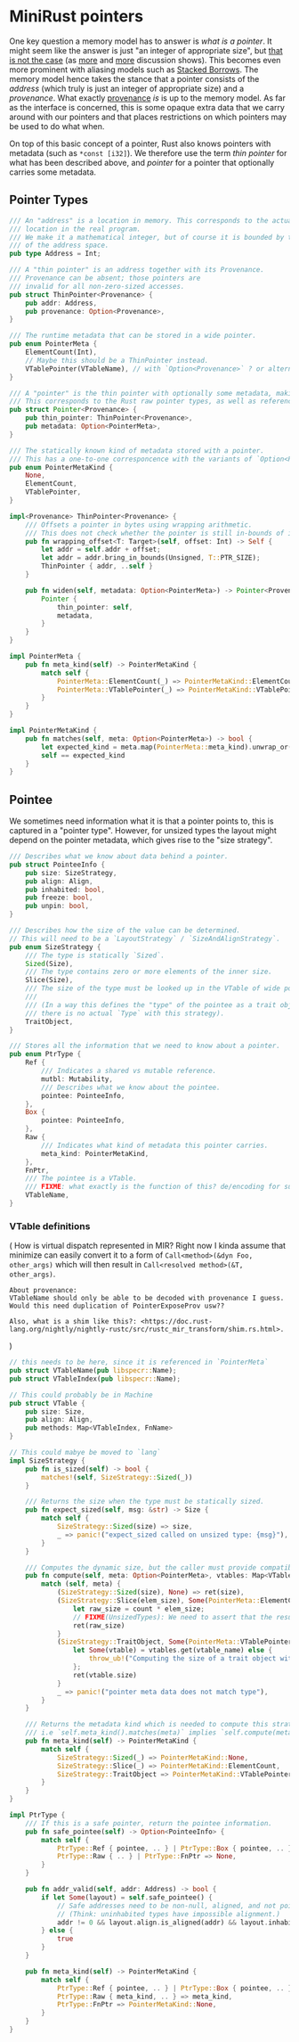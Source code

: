 # MiniRust pointers

One key question a memory model has to answer is *what is a pointer*.
It might seem like the answer is just "an integer of appropriate size", but [that is not the case][pointers-complicated] (as [more][pointers-complicated-2] and [more][pointers-complicated-3] discussion shows).
This becomes even more prominent with aliasing models such as [Stacked Borrows].
The memory model hence takes the stance that a pointer consists of the *address* (which truly is just an integer of appropriate size) and a *provenance*.
What exactly [provenance] *is* is up to the memory model.
As far as the interface is concerned, this is some opaque extra data that we carry around with our pointers and that places restrictions on which pointers may be used to do what when.

On top of this basic concept of a pointer, Rust also knows pointers with metadata (such as `*const [i32]`).
We therefore use the term *thin pointer* for what has been described above, and *pointer* for a pointer that optionally carries some metadata.

[pointers-complicated]: https://www.ralfj.de/blog/2018/07/24/pointers-and-bytes.html
[pointers-complicated-2]: https://www.ralfj.de/blog/2020/12/14/provenance.html
[pointers-complicated-3]: https://www.ralfj.de/blog/2022/04/11/provenance-exposed.html
[provenance]: https://github.com/rust-lang/unsafe-code-guidelines/blob/master/reference/src/glossary.md#pointer-provenance
[Stacked Borrows]: https://github.com/rust-lang/unsafe-code-guidelines/blob/master/wip/stacked-borrows.md

## Pointer Types

```rust
/// An "address" is a location in memory. This corresponds to the actual
/// location in the real program.
/// We make it a mathematical integer, but of course it is bounded by the size
/// of the address space.
pub type Address = Int;

/// A "thin pointer" is an address together with its Provenance.
/// Provenance can be absent; those pointers are
/// invalid for all non-zero-sized accesses.
pub struct ThinPointer<Provenance> {
    pub addr: Address,
    pub provenance: Option<Provenance>,
}

/// The runtime metadata that can be stored in a wide pointer.
pub enum PointerMeta {
    ElementCount(Int),
    // Maybe this should be a ThinPointer instead.
    VTablePointer(VTableName), // with `Option<Provenance>` ? or alternatively have 1 name be undefined on purpose, and set that one when decoding ?
}

/// A "pointer" is the thin pointer with optionally some metadata, making it a wide pointer.
/// This corresponds to the Rust raw pointer types, as well as references and boxes.
pub struct Pointer<Provenance> {
    pub thin_pointer: ThinPointer<Provenance>,
    pub metadata: Option<PointerMeta>,
}

/// The statically known kind of metadata stored with a pointer.
/// This has a one-to-one corresponcence with the variants of `Option<PointerMeta>`
pub enum PointerMetaKind {
    None,
    ElementCount,
    VTablePointer,
}

impl<Provenance> ThinPointer<Provenance> {
    /// Offsets a pointer in bytes using wrapping arithmetic.
    /// This does not check whether the pointer is still in-bounds of its allocation.
    pub fn wrapping_offset<T: Target>(self, offset: Int) -> Self {
        let addr = self.addr + offset;
        let addr = addr.bring_in_bounds(Unsigned, T::PTR_SIZE);
        ThinPointer { addr, ..self }
    }

    pub fn widen(self, metadata: Option<PointerMeta>) -> Pointer<Provenance> {
        Pointer {
            thin_pointer: self,
            metadata,
        }
    }
}

impl PointerMeta {
    pub fn meta_kind(self) -> PointerMetaKind {
        match self {
            PointerMeta::ElementCount(_) => PointerMetaKind::ElementCount,
            PointerMeta::VTablePointer(_) => PointerMetaKind::VTablePointer,
        }
    }
}

impl PointerMetaKind {
    pub fn matches(self, meta: Option<PointerMeta>) -> bool {
        let expected_kind = meta.map(PointerMeta::meta_kind).unwrap_or(PointerMetaKind::None);
        self == expected_kind
    }
}
```

## Pointee

We sometimes need information what it is that a pointer points to, this is captured in a "pointer type".
However, for unsized types the layout might depend on the pointer metadata, which gives rise to the "size strategy".

```rust
/// Describes what we know about data behind a pointer.
pub struct PointeeInfo {
    pub size: SizeStrategy,
    pub align: Align,
    pub inhabited: bool,
    pub freeze: bool,
    pub unpin: bool,
}

/// Describes how the size of the value can be determined.
// This will need to be a `LayoutStrategy` / `SizeAndAlignStrategy`.
pub enum SizeStrategy {
    /// The type is statically `Sized`.
    Sized(Size),
    /// The type contains zero or more elements of the inner size.
    Slice(Size),
    /// The size of the type must be looked up in the VTable of wide pointer.
    /// 
    /// (In a way this defines the "type" of the pointee as a trait object,
    /// there is no actual `Type` with this strategy).
    TraitObject,
}

/// Stores all the information that we need to know about a pointer.
pub enum PtrType {
    Ref {
        /// Indicates a shared vs mutable reference.
        mutbl: Mutability,
        /// Describes what we know about the pointee.
        pointee: PointeeInfo,
    },
    Box {
        pointee: PointeeInfo,
    },
    Raw {
        /// Indicates what kind of metadata this pointer carries.
        meta_kind: PointerMetaKind,
    },
    FnPtr,
    /// The pointee is a VTable.
    /// FIXME: what exactly is the function of this? de/encoding for sure, how?
    VTableName,
}
```

### VTable definitions

(
    How is virtual dispatch represented in MIR?
    Right now I kinda assume that minimize can easily convert it to a form of
    `Call<method>(&dyn Foo, other_args)` which will then result in `Call<resolved method>(&T, other_args)`.

    About provenance:
    VTableName should only be able to be decoded with provenance I guess.
    Would this need duplication of PointerExposeProv usw??

    Also, what is a shim like this?: <https://doc.rust-lang.org/nightly/nightly-rustc/src/rustc_mir_transform/shim.rs.html>.

)

```rust
// this needs to be here, since it is referenced in `PointerMeta`
pub struct VTableName(pub libspecr::Name);
pub struct VTableIndex(pub libspecr::Name);

// This could probably be in Machine
pub struct VTable {
    pub size: Size,
    pub align: Align,
    pub methods: Map<VTableIndex, FnName>
}
```

```rust
// This could mabye be moved to `lang`
impl SizeStrategy {
    pub fn is_sized(self) -> bool {
        matches!(self, SizeStrategy::Sized(_))
    }

    /// Returns the size when the type must be statically sized.
    pub fn expect_sized(self, msg: &str) -> Size {
        match self {
            SizeStrategy::Sized(size) => size,
            _ => panic!("expect_sized called on unsized type: {msg}"),
        }
    }

    /// Computes the dynamic size, but the caller must provide compatible metadata.
    pub fn compute(self, meta: Option<PointerMeta>, vtables: Map<VTableName, VTable>) -> Result<Size> {
        match (self, meta) {
            (SizeStrategy::Sized(size), None) => ret(size),
            (SizeStrategy::Slice(elem_size), Some(PointerMeta::ElementCount(count))) => {
                let raw_size = count * elem_size;
                // FIXME(UnsizedTypes): We need to assert that the resulting size isn't too big.
                ret(raw_size)
            }
            (SizeStrategy::TraitObject, Some(PointerMeta::VTablePointer(vtable_name))) => {
                let Some(vtable) = vtables.get(vtable_name) else {
                    throw_ub!("Computing the size of a trait object with invalid vtable in pointer");
                };
                ret(vtable.size)
            }
            _ => panic!("pointer meta data does not match type"),
        }
    }

    /// Returns the metadata kind which is needed to compute this strategy,
    /// i.e `self.meta_kind().matches(meta)` implies `self.compute(meta, _)` does not panic.
    pub fn meta_kind(self) -> PointerMetaKind {
        match self {
            SizeStrategy::Sized(_) => PointerMetaKind::None,
            SizeStrategy::Slice(_) => PointerMetaKind::ElementCount,
            SizeStrategy::TraitObject => PointerMetaKind::VTablePointer,
        }
    }
}

impl PtrType {
    /// If this is a safe pointer, return the pointee information.
    pub fn safe_pointee(self) -> Option<PointeeInfo> {
        match self {
            PtrType::Ref { pointee, .. } | PtrType::Box { pointee, .. } => Some(pointee),
            PtrType::Raw { .. } | PtrType::FnPtr => None,
        }
    }

    pub fn addr_valid(self, addr: Address) -> bool {
        if let Some(layout) = self.safe_pointee() {
            // Safe addresses need to be non-null, aligned, and not point to an uninhabited type.
            // (Think: uninhabited types have impossible alignment.)
            addr != 0 && layout.align.is_aligned(addr) && layout.inhabited
        } else {
            true
        }
    }

    pub fn meta_kind(self) -> PointerMetaKind {
        match self {
            PtrType::Ref { pointee, .. } | PtrType::Box { pointee, .. } => pointee.size.meta_kind(),
            PtrType::Raw { meta_kind, .. } => meta_kind,
            PtrType::FnPtr => PointerMetaKind::None,
        }
    }
}
```
